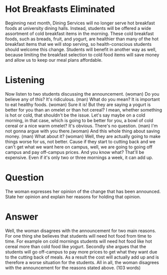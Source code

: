 # Hot Breakfasts Eliminated
Beginning next month, Dining Services will no longer serve hot breakfast foods at university dining halls. Instead, students will be offered a wide assortment of cold breakfast items in the morning. These cold breakfast foods, such as breads, fruit, and yogurt, are healthier than many of the hot breakfast items that we will stop serving, so health-conscious students should welcome this change. Students will benefit in another way as well, because limiting the breakfast selection to cold food items will save money and allow us to keep our meal plans affordable.

# Listening
Now listen to two students discussing the announcement.
(woman) Do you believe any of this? It's ridiculous.
(man) What do you mean? It is important to eat healthy foods.
(woman) Sure it is! But they are saying a yogurt is better for you than an omelet or than hot cereal? I mean, whether something is hot or cold, that shouldn't be the issue. Let's say maybe on a cold morning, in that case, which is going to be better for you, a bowl of cold cereal or a nice warm omelet? It's obvious. There's no question.
(man) I'm not gonna argue with you there.(woman) And this whole thing about saving money.
(man) What about it?
(woman) Well, they are actually going to make things worse for us, not better. Cause if they start to cutting back and we can't get what we want here on campus, well, we are going to going off campus and pay off-campus prices. And you know what? That'll be expensive. Even if it's only two or three mornings a week, it can add up.

# Question
The woman expresses her opinion of the change that has been announced. State her opinion and explain her reasons for holding that opinion.

# Answer
Well, the woman disagrees with the announcement for two main reasons. For one thing she believes that students will need hot food from time to time. For example on cold mornings students will need hot food like hot cereal more than cold food like yogurt. Secondly she argues that the students will go off-campus to pay more prices to get what they want due to the cutting back of meals. As a result the cost will actually add up and is therefore a worse situation for the students. All in all, the woman disagrees with the announcement for the reasons stated above. (103 words)